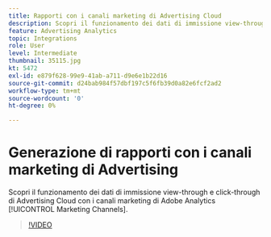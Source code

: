 ```yaml
---
title: Rapporti con i canali marketing di Advertising Cloud
description: Scopri il funzionamento dei dati di immissione view-through e click-through di Advertising Cloud con i canali marketing di Adobe Analytics.
feature: Advertising Analytics
topic: Integrations
role: User
level: Intermediate
thumbnail: 35115.jpg
kt: 5472
exl-id: e879f628-99e9-41ab-a711-d9e6e1b22d16
source-git-commit: d24bab984f57dbf197c5f6fb39d0a82e6fcf2ad2
workflow-type: tm+mt
source-wordcount: '0'
ht-degree: 0%

---
```


# Generazione di rapporti con i canali marketing di Advertising

Scopri il funzionamento dei dati di immissione view-through e click-through di Advertising Cloud con i canali marketing di Adobe Analytics [!UICONTROL Marketing Channels].

>[!VIDEO](https://video.tv.adobe.com/v/40428/?quality=12&learn=on&captions=ita)
